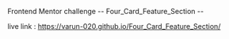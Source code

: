Frontend Mentor challenge
-- Four_Card_Feature_Section --

live link : https://varun-020.github.io/Four_Card_Feature_Section/
